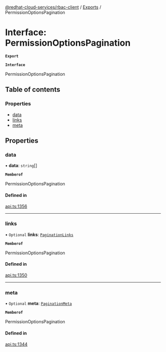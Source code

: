 [@redhat-cloud-services/rbac-client](../README.md) / [Exports](../modules.md) / PermissionOptionsPagination

# Interface: PermissionOptionsPagination

**`Export`**

**`Interface`**

PermissionOptionsPagination

## Table of contents

### Properties

- [data](PermissionOptionsPagination.md#data)
- [links](PermissionOptionsPagination.md#links)
- [meta](PermissionOptionsPagination.md#meta)

## Properties

### data

• **data**: `string`[]

**`Memberof`**

PermissionOptionsPagination

#### Defined in

[api.ts:1356](https://github.com/RedHatInsights/javascript-clients/blob/master/packages/rbac/api.ts#L1356)

___

### links

• `Optional` **links**: [`PaginationLinks`](PaginationLinks.md)

**`Memberof`**

PermissionOptionsPagination

#### Defined in

[api.ts:1350](https://github.com/RedHatInsights/javascript-clients/blob/master/packages/rbac/api.ts#L1350)

___

### meta

• `Optional` **meta**: [`PaginationMeta`](PaginationMeta.md)

**`Memberof`**

PermissionOptionsPagination

#### Defined in

[api.ts:1344](https://github.com/RedHatInsights/javascript-clients/blob/master/packages/rbac/api.ts#L1344)
